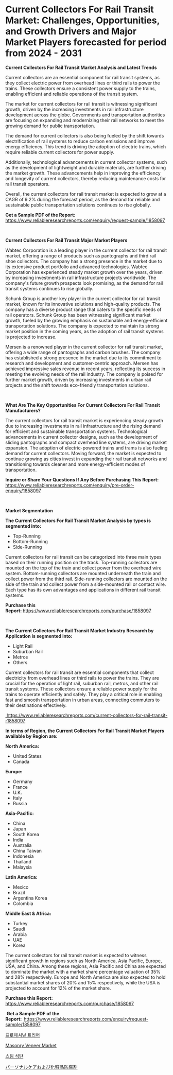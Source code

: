 <p><h1>Current Collectors For Rail Transit Market: Challenges, Opportunities, and Growth Drivers and Major Market Players forecasted for period from 2024 - 2031</h1></p><p><strong>Current Collectors For Rail Transit Market Analysis and Latest Trends</strong></p>
<p><p>Current collectors are an essential component for rail transit systems, as they collect electric power from overhead lines or third rails to power the trains. These collectors ensure a consistent power supply to the trains, enabling efficient and reliable operations of the transit system.</p><p>The market for current collectors for rail transit is witnessing significant growth, driven by the increasing investments in rail infrastructure development across the globe. Governments and transportation authorities are focusing on expanding and modernizing their rail networks to meet the growing demand for public transportation.</p><p>The demand for current collectors is also being fueled by the shift towards electrification of rail systems to reduce carbon emissions and improve energy efficiency. This trend is driving the adoption of electric trains, which require reliable current collectors for power supply.</p><p>Additionally, technological advancements in current collector systems, such as the development of lightweight and durable materials, are further driving the market growth. These advancements help in improving the efficiency and longevity of current collectors, thereby reducing maintenance costs for rail transit operators.</p><p>Overall, the current collectors for rail transit market is expected to grow at a CAGR of 9.2% during the forecast period, as the demand for reliable and sustainable public transportation solutions continues to rise globally.</p></p>
<p><strong>Get a Sample PDF of the Report:&nbsp;</strong> <a href="https://www.reliableresearchreports.com/enquiry/request-sample/1858097">https://www.reliableresearchreports.com/enquiry/request-sample/1858097</a></p>
<p>&nbsp;</p>
<p><strong>Current Collectors For Rail Transit Major Market Players</strong></p>
<p><p>Wabtec Corporation is a leading player in the current collector for rail transit market, offering a range of products such as pantographs and third rail shoe collectors. The company has a strong presence in the market due to its extensive product portfolio and advanced technologies. Wabtec Corporation has experienced steady market growth over the years, driven by increasing investments in rail infrastructure projects worldwide. The company's future growth prospects look promising, as the demand for rail transit systems continues to rise globally.</p><p>Schunk Group is another key player in the current collector for rail transit market, known for its innovative solutions and high-quality products. The company has a diverse product range that caters to the specific needs of rail operators. Schunk Group has been witnessing significant market growth, fueled by the growing emphasis on sustainable and energy-efficient transportation solutions. The company is expected to maintain its strong market position in the coming years, as the adoption of rail transit systems is projected to increase.</p><p>Mersen is a renowned player in the current collector for rail transit market, offering a wide range of pantographs and carbon brushes. The company has established a strong presence in the market due to its commitment to research and development and customer-centric approach. Mersen has achieved impressive sales revenue in recent years, reflecting its success in meeting the evolving needs of the rail industry. The company is poised for further market growth, driven by increasing investments in urban rail projects and the shift towards eco-friendly transportation solutions.</p></p>
<p>&nbsp;</p>
<p><strong>What Are The Key Opportunities For Current Collectors For Rail Transit Manufacturers?</strong></p>
<p><p>The current collectors for rail transit market is experiencing steady growth due to increasing investments in rail infrastructure and the rising demand for efficient and sustainable transportation systems. Technological advancements in current collector designs, such as the development of sliding pantographs and compact overhead line systems, are driving market expansion. The adoption of electric-powered trains and trams is also fueling demand for current collectors. Moving forward, the market is expected to continue growing as cities invest in expanding their rail transit networks and transitioning towards cleaner and more energy-efficient modes of transportation.</p></p>
<p><strong>Inquire or Share Your Questions If Any Before Purchasing This Report:</strong> <a href="https://www.reliableresearchreports.com/enquiry/pre-order-enquiry/1858097">https://www.reliableresearchreports.com/enquiry/pre-order-enquiry/1858097</a></p>
<p>&nbsp;</p>
<p><strong>Market Segmentation</strong></p>
<p><strong>The Current Collectors For Rail Transit Market Analysis by types is segmented into:</strong></p>
<p><ul><li>Top-Running</li><li>Bottom-Running</li><li>Side-Running</li></ul></p>
<p><p>Current collectors for rail transit can be categorized into three main types based on their running position on the track. Top-running collectors are mounted on the top of the train and collect power from the overhead wire system. Bottom-running collectors are mounted underneath the train and collect power from the third rail. Side-running collectors are mounted on the side of the train and collect power from a side-mounted rail or contact wire. Each type has its own advantages and applications in different rail transit systems.</p></p>
<p><strong>Purchase this Report:&nbsp;</strong><a href="https://www.reliableresearchreports.com/purchase/1858097">https://www.reliableresearchreports.com/purchase/1858097</a></p>
<p>&nbsp;</p>
<p><strong>The Current Collectors For Rail Transit Market Industry Research by Application is segmented into:</strong></p>
<p><ul><li>Light Rail</li><li>Suburban Rail</li><li>Metros</li><li>Others</li></ul></p>
<p><p>Current collectors for rail transit are essential components that collect electricity from overhead lines or third rails to power the trains. They are crucial for the operation of light rail, suburban rail, metros, and other rail transit systems. These collectors ensure a reliable power supply for the trains to operate efficiently and safely. They play a critical role in enabling fast and smooth transportation in urban areas, connecting commuters to their destinations effectively.</p></p>
<p><a href="https://www.reliableresearchreports.com/current-collectors-for-rail-transit-r1858097">&nbsp;https://www.reliableresearchreports.com/current-collectors-for-rail-transit-r1858097</a></p>
<p><strong>In terms of Region, the Current Collectors For Rail Transit Market Players available by Region are:</strong></p>
<p>
    <p> <strong> North America: </strong>
        <ul>
            <li>United States</li>
            <li>Canada</li>
        </ul>
        </p> 
    <p> <strong> Europe: </strong>
        <ul>
            <li>Germany</li>
            <li>France</li>
            <li>U.K.</li>
            <li>Italy</li>
            <li>Russia</li>
        </ul>
        </p> 
    <p> <strong> Asia-Pacific: </strong>
        <ul>
            <li>China</li>
            <li>Japan</li>
            <li>South Korea</li>
            <li>India</li>
            <li>Australia</li>
            <li>China Taiwan</li>
            <li>Indonesia</li>
            <li>Thailand</li>
            <li>Malaysia</li>
        </ul>
        </p> 
    <p> <strong> Latin America: </strong>
        <ul>
            <li>Mexico</li>
            <li>Brazil</li>
            <li>Argentina Korea</li>
            <li>Colombia</li>
        </ul>
        </p> 
    <p> <strong> Middle East & Africa: </strong>
        <ul>
            <li>Turkey</li>
            <li>Saudi</li>
            <li>Arabia</li>
            <li>UAE</li>
            <li>Korea</li>
        </ul>
    </p>
    </p>
<p><p>The current collectors for rail transit market is expected to witness significant growth in regions such as North America, Asia Pacific, Europe, USA, and China. Among these regions, Asia Pacific and China are expected to dominate the market with a market share percentage valuation of 35% and 28% respectively. Europe and North America are also expected to hold substantial market shares of 20% and 15% respectively, while the USA is projected to account for 12% of the market share.</p></p>
<p><strong>Purchase this Report: </strong><a href="https://www.reliableresearchreports.com/purchase/1858097">https://www.reliableresearchreports.com/purchase/1858097</a></p>
<p>&nbsp;<strong>Get a Sample PDF of the Report:&nbsp;&nbsp;</strong><a href="https://www.reliableresearchreports.com/enquiry/request-sample/1858097">https://www.reliableresearchreports.com/enquiry/request-sample/1858097</a></p>
<p><strong></strong></p>
<p><p><a href="https://medium.com/@francescaove76856/2024-2031%EB%85%84-%EA%B8%B0%EA%B0%84%EC%9D%84-%EC%9C%84%ED%95%9C-%EC%A0%84%EB%AC%B8-%ED%8A%B8%EB%A6%AC%EB%A8%B8-%EC%8B%9C%EC%9E%A5-%ED%8A%B8%EB%A0%8C%EB%93%9C%EC%99%80-%EC%8B%9C%EC%9E%A5-%EB%B6%84%EC%84%9D%EC%9D%84-%EC%98%88%EC%B8%A1%ED%95%A9%EB%8B%88%EB%8B%A4-993dc317d377">프로페셔널 트리머</a></p><p><a href="https://issuu.com/reportprime-2/docs/masonry-veneer-market-size-2030.pptx">Masonry Veneer Market</a></p><p><a href="https://medium.com/@jerrodhilll/%EC%A6%9D%EA%B8%B0-%EC%84%9D%ED%83%84-%EC%8B%9C%EC%9E%A5-%ED%8A%B8%EB%A0%8C%EB%93%9C-%EC%98%88%EC%B8%A1-%EB%B0%8F-2031%EB%85%84%EA%B9%8C%EC%A7%80%EC%9D%98-%EA%B2%BD%EC%9F%81-%EB%B6%84%EC%84%9D-944a0361dd61">스팀 석탄</a></p><p><a href="https://github.com/zekaoe592392/Market-Research-Report-List-1/blob/main/581681342917.md">パーソナルケアおよび化粧品防腐剤</a></p></p>